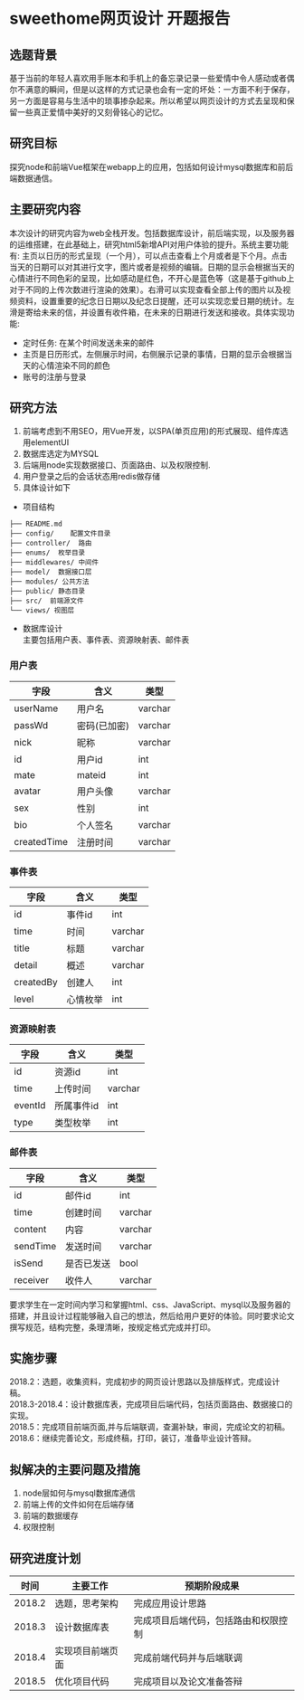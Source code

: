 # sweethome网页设计 开题报告
## 选题背景
基于当前的年轻人喜欢用手账本和手机上的备忘录记录一些爱情中令人感动或者偶尔不满意的瞬间，但是以这样的方式记录也会有一定的坏处：一方面不利于保存，另一方面是容易与生活中的琐事掺杂起来。所以希望以网页设计的方式去呈现和保留一些真正爱情中美好的又刻骨铭心的记忆。
## 研究目标
探究node和前端Vue框架在webapp上的应用，包括如何设计mysql数据库和前后端数据通信。
## 主要研究内容
本次设计的研究内容为web全栈开发。包括数据库设计，前后端实现，以及服务器的运维搭建，在此基础上，研究html5新增API对用户体验的提升。系统主要功能有: 主页以日历的形式呈现（一个月），可以点击查看上个月或者是下个月。点击当天的日期可以对其进行文字，图片或者是视频的编辑。日期的显示会根据当天的心情进行不同色彩的呈现，比如感动是红色，不开心是蓝色等（这是基于github上对于不同的上传次数进行渲染的效果）。右滑可以实现查看全部上传的图片以及视频资料，设置重要的纪念日日期以及纪念日提醒，还可以实现恋爱日期的统计。左滑是寄给未来的信，并设置有收件箱，在未来的日期进行发送和接收。具体实现功能:
- 定时任务: 在某个时间发送未来的邮件 
- 主页是日历形式，左侧展示时间，右侧展示记录的事情，日期的显示会根据当天的心情渲染不同的颜色
- 账号的注册与登录 
## 研究方法
1. 前端考虑到不用SEO，用Vue开发，以SPA(单页应用)的形式展现、组件库选用elementUI
2. 数据库选定为MYSQL
3. 后端用node实现数据接口、页面路由、以及权限控制.
4. 用户登录之后的会话状态用redis做存储
5. 具体设计如下  
- 项目结构
```
├── README.md
├── config/    配置文件目录
├── controller/  路由
├── enums/  枚举目录
├── middlewares/ 中间件
├── model/  数据接口层
├── modules/ 公共方法
├── public/ 静态目录
├── src/  前端源文件
└── views/ 视图层
```
- 数据库设计  
主要包括用户表、事件表、资源映射表、邮件表   
### 用户表
字段|含义|类型
-|-|-|
userName|用户名|varchar
passWd|密码(已加密)|varchar
nick|昵称|varchar
id|用户id|int
mate|mateid|int
avatar|用户头像|varchar
sex|性别|int
bio|个人签名|varchar
createdTime|注册时间|varchar
### 事件表 
字段|含义|类型
-|-|-|
id|事件id|int
time|时间|varchar
title|标题|varchar
detail|概述|varchar
createdBy|创建人|int
level|心情枚举|int
### 资源映射表
字段|含义|类型
-|-|-|
id|资源id|int
time|上传时间|varchar
eventId|所属事件id|int
type|类型枚举|int
### 邮件表 
字段|含义|类型|
-|-|-|
id|邮件id|int
time|创建时间|varchar
content|内容|varchar
sendTime|发送时间|varchar
isSend|是否已发送|bool
receiver|收件人|varchar
要求学生在一定时间内学习和掌握html、css、JavaScript、mysql以及服务器的搭建，并且设计过程能够融入自己的想法，然后给用户更好的体验。同时要求论文撰写规范，结构完整，条理清晰，按规定格式完成并打印。
## 实施步骤
2018.2：选题，收集资料，完成初步的网页设计思路以及排版样式，完成设计稿。  
2018.3-2018.4：设计数据库表，完成项目后端代码，包括页面路由、数据接口的实现。  
2018.5：完成项目前端页面,并与后端联调，查漏补缺，审阅，完成论文的初稿。  
2018.6：继续完善论文，形成终稿，打印，装订，准备毕业设计答辩。  
## 拟解决的主要问题及措施
1. node层如何与mysql数据库通信
2. 前端上传的文件如何在后端存储
3. 前端的数据缓存
4. 权限控制
## 研究进度计划
时间|主要工作|预期阶段成果
-|-|-|
2018.2|选题，思考架构|完成应用设计思路
2018.3|设计数据库表|完成项目后端代码，包括路由和权限控制
2018.4|实现项目前端页面|完成前端代码并与后端联调
2018.5|优化项目代码|完成项目以及论文准备答辩